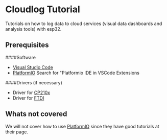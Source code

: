 # Cloudlog Tutorial
Tutorials on how to log data to cloud services (visual data dashboards and analysis tools) with esp32.

## Prerequisites
####Software
* [Visual Studio Code][Visual Studio Code]
* [PlatformIO][PlatformIO] Search for "Platformio IDE in VSCode Extensions

####Drivers (if necessary)
* Driver for [CP210x]
* Driver for [FTDI]

## Whats not covered
We will not cover how to use [PlatformIO][PlatformIO] since they have good tutorials at their page.


[Visual Studio Code]: https://code.visualstudio.com
[PlatformIO]: https://platformio.org
[CP210x]: https://www.silabs.com/products/development-tools/software/usb-to-uart-bridge-vcp-drivers
[FTDI]: https://www.ftdichip.com/Drivers/VCP.htm

